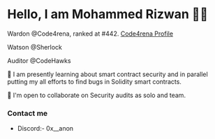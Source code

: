 Hello, I am Mohammed Rizwan :raising_hand_man:
================================

Wardon @Code4rena, ranked at #442. [Code4rena Profile](https://code4rena.com/@MohammedRizwan)

Watson @Sherlock

Auditor @CodeHawks

🧠 I am presently learning about smart contract security and in parallel putting my all efforts to find bugs in Solidity smart contracts. 

🤝  I'm open to collaborate on Security audits as solo and team. 


### Contact me
* Discord:- 0x__anon
